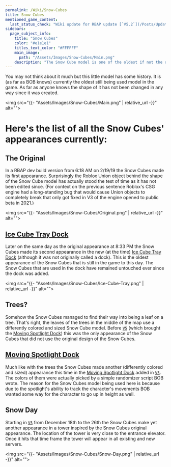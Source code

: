 ```yaml
---
permalink: /Wiki/Snow-Cubes
title: Snow Cubes
mentioned_game_content:
  last_status_check: "Wiki update for RBAP update [`V5.2`](/Posts/Update-Log/5-2-0)"
sidebars:
  page_subject_info:
    title: "Snow Cubes"
    color: "#e1e1e1"
    titles_text_color: "#FFFFFF"
    main_image:
      path: "/Assets/Images/Snow-Cubes/Main.png"
    description: "The Snow Cube model is one of the oldest if not the oldest model still used in the game to this day"
---
```


You may not think about it much but this little model has some history. It is (as far as BOB knows) currently the oldest still being used model in the game. As far as anyone knows the shape of it has not been changed in any way since it was created.

<img src="{{- "Assets/Images/Snow-Cubes/Main.png" | relative_url -}}" alt="">

# Here's the list of all the Snow Cubes' appearances currently:

## The Original

In a RBAP dev build version from 6:18 AM on 2/19/19 the Snow Cubes made its first appearance. Surprisingly the Roblox Union object behind the shape of the Snow Cube model has actually stood the test of time as it has not been edited since. (For context on the previous sentence Roblox's CSG engine had a long-standing bug that would cause Union objects to completely break that only got fixed in V3 of the engine opened to public beta in 2021.)

<img src="{{- "Assets/Images/Snow-Cubes/Original.png" | relative_url -}}" alt="">

## [Ice Cube Tray Dock](/Wiki/Docks/Ice-Cube-Tray-Dock)

Later on the same day as the original appearance at 8:33 PM the Snow Cubes made its second appearance in the new (at the time) [Ice Cube Tray Dock](/Wiki/Docks/Ice-Cube-Tray-Dock) (although it was not originally called a dock). This is the oldest appearance of the Snow Cubes that is still in the game to this day. The Snow Cubes that are used in the dock have remained untouched ever since the dock was added.

<img src="{{- "Assets/Images/Snow-Cubes/Ice-Cube-Tray.png" | relative_url -}}" alt="">

## Trees?

Somehow the Snow Cubes managed to find their way into being a leaf on a tree. That's right, the leaves of the trees in the middle of the map use a differently colored and sized Snow Cube model. Before [`V5`](/Posts/Update-Log/5-0-0) (which brought the [Moving Spotlight Dock](/Wiki/Docks/Moving-Spotlight-Dock)) this was the only appearance of the Snow Cubes that did not use the original design of the Snow Cubes.

## [Moving Spotlight Dock](/Wiki/Docks/Moving-Spotlight-Dock)

Much like with the trees the Snow Cubes made another (differently colored and sized) appearance this time in the [Moving Spotlight Dock](/Wiki/Docks/Moving-Spotlight-Dock) added in [`V5`](/Posts/Update-Log/5-0-0). The colors of them were actually picked by a simple randomizer script BOB wrote. The reason for the Snow Cubes model being used here is because due to the spotlight's ability to track the character's movements BOB wanted some way for the character to go up in height as well.

## Snow Day

Starting in [`V5`](/Posts/Update-Log/5-0-0) from December 18th to the 26th the Snow Cubes make yet another appearance in a tower inspired by the Snow Cubes original appearance. The location of the tower is very close to the entrance elevator. Once it hits that time frame the tower will appear in all existing and new servers.

<img src="{{- "Assets/Images/Snow-Cubes/Snow-Day.png" | relative_url -}}" alt="">